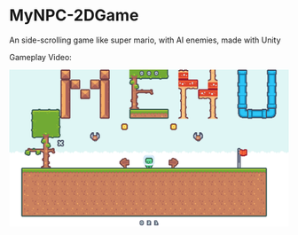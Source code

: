 # MyNPC-2DGame
An side-scrolling game like super mario, with AI enemies, made with Unity


Gameplay Video:

[![Gameplay Video](https://github.com/DjTeo/MyNPC-2DGame/blob/main/Cover.png?raw=true)]([https://youtu.be/ccc-fuvoivU](https://youtu.be/YowLu5p0T2s))
